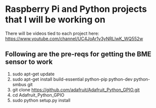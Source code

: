 # Raspberry Pi and Python projects that I will be working on
There will be videos tied to each project here: https://www.youtube.com/channel/UC4JoAr1y3yNRLlwK_WQ552w

Following are the pre-reqs for getting the BME sensor to work
----------------------------------------------------------------
1. sudo apt-get update
2. sudo apt-get install build-essential python-pip python-dev python-smbus git
3. git clone https://github.com/adafruit/Adafruit_Python_GPIO.git
4. cd Adafruit_Python_GPIO
5. sudo python setup.py install

